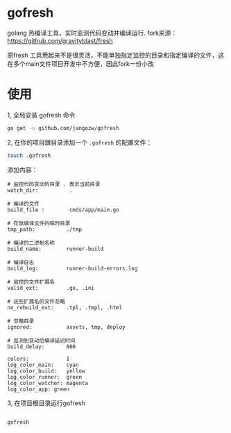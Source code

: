 # gofresh

golang 热编译工具，实时监测代码变动并编译运行. fork来源： https://github.com/gravityblast/fresh


原fresh 工具用起来不是很灵活，不能单独指定监控的目录和指定编译的文件，这在多个main文件项目开发中不方便，因此fork一份小改


# 使用


1, 全局安装 gofresh 命令
```bash
go get -u github.com/jangozw/gofresh
```



2, 在你的项目跟目录添加一个 ```.gofresh``` 的配置文件：

```bash
touch .gofresh
```

添加内容：
```text
# 监控代码变动的目录 . 表示当前目录
watch_dir:          .

# 编译的文件
build_file :        cmds/app/main.go

# 存放编译文件的临时目录
tmp_path:          ./tmp

# 编译的二进制名称
build_name:        runner-build

# 编译日志
build_log:         runner-build-errors.log

# 监控的文件扩展名
valid_ext:         .go, .ini

# 这些扩展名的文件忽略
no_rebuild_ext:    .tpl, .tmpl, .html

# 忽略目录
ignored:           assets, tmp, deploy

# 监测到变动后编译延迟时间
build_delay:       600

colors:            1
log_color_main:    cyan
log_color_build:   yellow
log_color_runner:  green
log_color_watcher: magenta
log_color_app: green

```

3, 在项目根目录运行gofresh


```bash

gofresh

```


